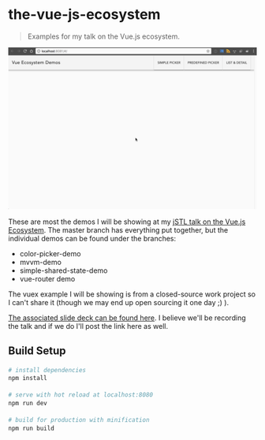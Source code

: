 # the-vue-js-ecosystem

> Examples for my talk on the Vue.js ecosystem.

![demo](readme_attachments/demo.gif)

These are most the demos I will be showing at my [jSTL talk on the Vue.js Ecosystem](https://www.meetup.com/jstl-meetup/events/246372420/). The master branch has everything put together, but the individual demos can be found under the branches:

* color-picker-demo
* mvvm-demo
* simple-shared-state-demo
* vue-router demo

The vuex example I will be showing is from a closed-source work project so I can't share it (though we may end up open sourcing it one day ;) ).

[The associated slide deck can be found here](https://docs.google.com/presentation/d/1jOtcqqUPxPzFwDZWllcNsVeaelOdXOwFl8giUcXbBjg/edit?usp=sharing). I believe we'll be recording the talk and if we do I'll post the link here as well.

## Build Setup

```bash
# install dependencies
npm install

# serve with hot reload at localhost:8080
npm run dev

# build for production with minification
npm run build
```
